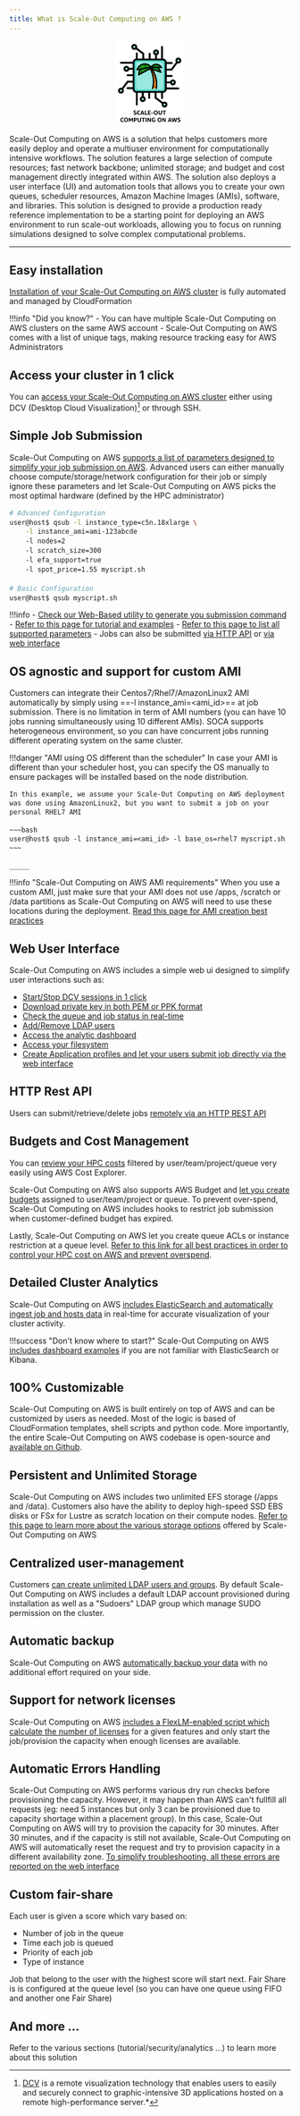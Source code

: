 ```yaml
---
title: What is Scale-Out Computing on AWS ?
---
```


<p align="center">
<img src="imgs/soca_logo_rev2.png" style="height: 150px;">
</p>

Scale-Out Computing on AWS is a solution that helps customers more easily deploy and operate a multiuser environment for computationally intensive workflows. The solution features a large selection of compute resources; fast network backbone; unlimited storage; and budget and cost management directly integrated within AWS. The solution also deploys a user interface (UI) and automation tools that allows you to create your own queues, scheduler resources, Amazon Machine Images (AMIs), software, and libraries. 
This solution is designed to provide a production ready reference implementation to be a starting point for deploying an AWS environment to run scale-out workloads, allowing you to focus on running simulations designed to solve complex computational problems.  
____
## Easy installation
[Installation of your Scale-Out Computing on AWS cluster](install-soca-cluster/) is fully automated and managed by CloudFormation 

!!!info "Did you know?"
    - You can have multiple Scale-Out Computing on AWS clusters on the same AWS account
    - Scale-Out Computing on AWS comes with a list of unique tags, making resource tracking easy for AWS Administrators

## Access your cluster in 1 click
You can [access your Scale-Out Computing on AWS cluster](access-soca-cluster/) either using DCV (Desktop Cloud Visualization)[^1] or through SSH.

[^1]: [DCV](https://docs.aws.amazon.com/dcv/latest/adminguide/what-is-dcv.html) is a remote visualization technology that enables users to easily and securely connect to graphic-intensive 3D applications hosted on a remote high-performance server.*

## Simple Job Submission
Scale-Out Computing on AWS [supports a list of parameters designed to simplify your job submission on AWS](tutorials/integration-ec2-job-parameters/). Advanced users can either manually choose compute/storage/network configuration for their job or simply ignore these parameters and let Scale-Out Computing on AWS picks the most optimal hardware (defined by the HPC administrator)

~~~bash
# Advanced Configuration
user@host$ qsub -l instance_type=c5n.18xlarge \
    -l instance_ami=ami-123abcde
    -l nodes=2 
    -l scratch_size=300 
    -l efa_support=true
    -l spot_price=1.55 myscript.sh

# Basic Configuration
user@host$ qsub myscript.sh
~~~

!!!info
    - [Check our Web-Based utility to generate you submission command](job-configuration-generator/)
    - [Refer to this page for tutorial and examples](tutorials/launch-your-first-job/)
    - [Refer to this page to list all supported parameters](tutorials/integration-ec2-job-parameters/)
    - Jobs can also be submitted [via HTTP API](web-interface/control-hpc-job-with-http-web-rest-api/) or [via web interface](web-interface/submit-hpc-jobs-web-based-interface/)

## OS agnostic and support for custom AMI
Customers can integrate their Centos7/Rhel7/AmazonLinux2 AMI automatically by simply using ==-l instance_ami=<ami_id\>== at job submission. There is no limitation in term of AMI numbers (you can have 10 jobs running simultaneously using 10 different AMIs). SOCA supports heterogeneous environment, so you can have concurrent jobs running different operating system on the same cluster. 

!!!danger "AMI using OS different than the scheduler"
    In case your AMI is different than your scheduler host, you can specify the OS manually to ensure packages will be installed based on the node distribution.

    In this example, we assume your Scale-Out Computing on AWS deployment was done using AmazonLinux2, but you want to submit a job on your personal RHEL7 AMI
 
    ~~~bash
    user@host$ qsub -l instance_ami=<ami_id> -l base_os=rhel7 myscript.sh
    ~~~
    
    _____

!!!info "Scale-Out Computing on AWS AMI requirements"
    When you use a custom AMI, just make sure that your AMI does not use /apps, /scratch or /data partitions as Scale-Out Computing on AWS will need to use these locations during the deployment. [Read this page for AMI creation best practices](tutorials/reduce-compute-node-launch-time-with-custom-ami/)

## Web User Interface
Scale-Out Computing on AWS includes a simple web ui designed to simplify user interactions such as:

- [Start/Stop DCV sessions in 1 click](access-soca-cluster/#graphical-access-using-dcv)
- [Download private key in both PEM or PPK format](access-soca-cluster/#ssh-access)
- [Check the queue and job status in real-time](web-interface/manage-ldap-users/)
- [Add/Remove LDAP users ](web-interface/manage-ldap-users/)
- [Access the analytic dashboard](web-interface/my-activity/)
- [Access your filesystem](web-interface/my-files/)
- [Create Application profiles and let your users submit job directly via the web interface](web-interface/submit-hpc-jobs-web-based-interface/)

## HTTP Rest API
Users can submit/retrieve/delete jobs [remotely via an HTTP REST API](web-interface/control-hpc-job-with-http-web-rest-api/)

## Budgets and Cost Management
You can [review your HPC costs](analytics/review-hpc-costs/) filtered by user/team/project/queue very easily using AWS Cost Explorer. 

Scale-Out Computing on AWS also supports AWS Budget and [let you create budgets](analytics/set-up-budget-project/) assigned to user/team/project or queue. To prevent over-spend, Scale-Out Computing on AWS includes hooks to restrict job submission when customer-defined budget has expired.

Lastly, Scale-Out Computing on AWS let you create queue ACLs or instance restriction at a queue level. [Refer to this link for all best practices in order to control your HPC cost on AWS and prevent overspend](analytics/prevent-overspend-hpc-cost-on-aws-soca/).

## Detailed Cluster Analytics 
Scale-Out Computing on AWS [includes ElasticSearch and automatically ingest job and hosts data](analytics/monitor-cluster-activity/) in real-time for accurate visualization of your cluster activity.

!!!success "Don't know where to start?"
    Scale-Out Computing on AWS [includes dashboard examples](analytics/build-kibana-dashboards/) if you are not familiar with ElasticSearch or Kibana.
    
## 100% Customizable
Scale-Out Computing on AWS is built entirely on top of AWS and can be customized by users as needed. Most of the logic is based of CloudFormation templates, shell scripts and python code.
More importantly, the entire Scale-Out Computing on AWS codebase is open-source and [available on Github](https://github.com/awslabs/scale-out-computing-on-aws).

## Persistent and Unlimited Storage
Scale-Out Computing on AWS includes two unlimited EFS storage (/apps and /data). Customers also have the ability to deploy high-speed SSD EBS disks or FSx for Lustre as scratch location on their compute nodes. [Refer to this page to learn more about the various storage options](storage/backend-storage-options/) offered by Scale-Out Computing on AWS

## Centralized user-management
Customers [can create unlimited LDAP users and groups](tutorials/manage-ldap-users/). By default Scale-Out Computing on AWS includes a default LDAP account provisioned during installation as well as a "Sudoers" LDAP group which manage SUDO permission on the cluster.

## Automatic backup
Scale-Out Computing on AWS [automatically backup your data](security/backup-restore-your-cluster/) with no additional effort required on your side.

## Support for network licenses
Scale-Out Computing on AWS [includes a FlexLM-enabled script which calculate the number of licenses](tutorials/job-licenses-flexlm) for a given features and only start the job/provision the capacity when enough licenses are available. 

## Automatic Errors Handling
Scale-Out Computing on AWS performs various dry run checks before provisioning the capacity. However, it may happen than AWS can't fullfill all requests (eg: need 5 instances but only 3 can be provisioned due to capacity shortage within a placement group). In this case, Scale-Out Computing on AWS will try to provision the capacity for 30 minutes. After 30 minutes, and if the capacity is still not available, Scale-Out Computing on AWS will automatically reset the request and try to provision capacity in a different availability zone.
[To simplify troubleshooting, all these errors are reported on the web interface](web-interface/my-job-queue/#understand-why-your-job-cannot-start)

## Custom fair-share
Each user is given a score which vary based on:

- Number of job in the queue
- Time each job is queued
- Priority of each job
- Type of instance

Job that belong to the user with the highest score will start next. Fair Share is is configured at the queue level (so you can have one queue using FIFO and another one Fair Share)

## And more ...

Refer to the various sections (tutorial/security/analytics ...) to learn more about this solution

